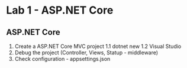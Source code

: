 # Lab 1 - ASP.NET Core

## ASP.NET Core

1. Create a ASP.NET Core MVC project
  1.1 dotnet new
  1.2 Visual Studio    
2. Debug the project (Controller, Views, Statup - middleware)
3. Check configuration - appsettings.json

